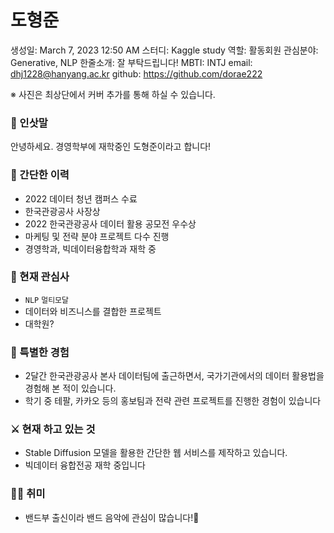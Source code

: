 # 도형준

생성일: March 7, 2023 12:50 AM
스터디: Kaggle study
역할: 활동회원
관심분야: Generative, NLP
한줄소개: 잘 부탁드립니다!
MBTI: INTJ
email: dhj1228@hanyang.ac.kr
github: https://github.com/dorae222

※ 사진은 최상단에서 커버 추가를 통해 하실 수 있습니다.

### 👋 인삿말

안녕하세요. 경영학부에 재학중인 도형준이라고 합니다!

### 📜 간단한 이력

- 2022 데이터 청년 캠퍼스 수료
- 한국관광공사 사장상
- 2022 한국관광공사 데이터 활용 공모전 우수상
- 마케팅 및 전략 분야 프로젝트 다수 진행
- 경영학과, 빅데이터융합학과 재학 중

### 🤩 현재 관심사

- `NLP` `멀티모달`
- 데이터와 비즈니스를 결합한 프로젝트
- 대학원?

### 👾 특별한 경험

- 2달간 한국관광공사 본사 데이터팀에 출근하면서, 국가기관에서의 데이터 활용법을 경험해 본 적이 있습니다.
- 학기 중 테팔, 카카오 등의 홍보팀과 전략 관련 프로젝트를 진행한 경험이 있습니다

### ⚔️ 현재 하고 있는 것

- Stable Diffusion 모델을 활용한 간단한 웹 서비스를 제작하고 있습니다.
- 빅데이터 융합전공 재학 중입니다

### 🏄‍♀️ 취미

- 밴드부 출신이라 밴드 음악에 관심이 많습니다!🎸
